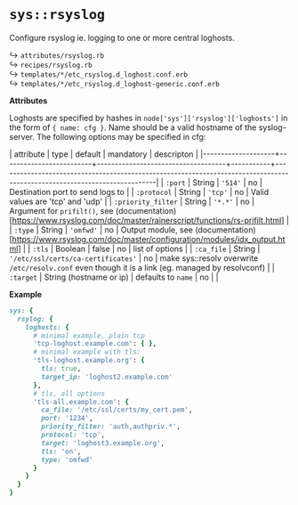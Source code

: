 # `sys::rsyslog`

Configure rsyslog ie. logging to one or more central loghosts.

↪ `attributes/rsyslog.rb`  
↪ `recipes/rsyslog.rb`  
↪ `templates/*/etc_rsyslog.d_loghost.conf.erb`  
↪ `templates/*/etc_rsyslog.d_loghost-generic.conf.erb`  

**Attributes**

Loghosts are specified by hashes in `node['sys']['rsyslog']['loghosts']`
in the form of `{ name: cfg }`. Name should be a valid hostname of the syslog-server.
The following options may be specified in cfg:


| attribute          | type                    | default                            | mandatory | descripton                                                                                                               |
|--------------------+-------------------------+------------------------------------+-----------+--------------------------------------------------------------------------------------------------------------------------|
| `:port`            | String                  | `'514'`                            | no        | Destination port to send logs to                                                                                         |
| `:protocol`        | String                  | `'tcp'`                            | no        | Valid values are 'tcp' and 'udp'                                                                                         |
| `:priority_filter` | String                  | `'*.*'`                            | no        | Argument for `prifilt()`, see (documentation)[https://www.rsyslog.com/doc/master/rainerscript/functions/rs-prifilt.html] |
| `:type`            | String                  | `'omfwd'`                          | no        | Output module, see (documentation)[https://www.rsyslog.com/doc/master/configuration/modules/idx_output.html]             |
| `:tls`             | Boolean                 | false                              | no        | list of options                                                                                                          |
| `:ca_file`         | String                  | `'/etc/ssl/certs/ca-certificates'` | no        | make sys::resolv overwrite `/etc/resolv.conf` even though it is a link (eg. managed by resolvconf)                       |
| `:target`          | String (hostname or ip) | defaults to `name`                 | no        |                                                                                                                          |

**Example**

```ruby
sys: {
  rsylog: {
    loghosts: {
      # minimal example, plain tcp
      'tcp-loghost.example.com': { },
      # minimal example with tls:
      'tls-loghost.example.org': {
        tls: true,
        target_ip: 'loghost2.example.com'
      },
      # tls, all options
      'tls-all.example.com': {
        ca_file: '/etc/ssl/certs/my_cert.pem',
        port: '1234',
        priority_filter: 'auth,authpriv.*',
        protocol: 'tcp',
        target: 'loghost3.example.org',
        tls: 'on',
        type: 'omfwd'
      }
    }
  }
}
```
